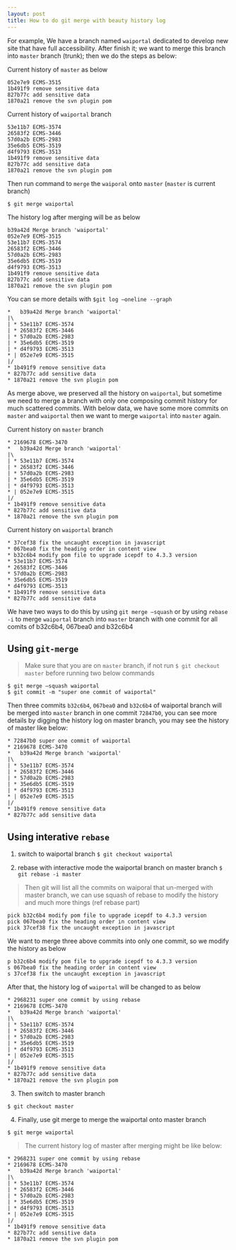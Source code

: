 ```yaml
---
layout: post
title: How to do git merge with beauty history log
---
```


For example, We have a branch named `waiportal` dedicated to develop new site that have full accessibility. After finish it; we want to merge this branch into `master` branch (trunk); then we do the steps as below:

Current history of `master` as below
```
052e7e9 ECMS-3515 
1b491f9 remove sensitive data 
827b77c add sensitive data 
1870a21 remove the svn plugin pom 
```

Current history of `waiportal` branch
```
53e11b7 ECMS-3574 
26583f2 ECMS-3446 
57d0a2b ECMS-2983 
35e6db5 ECMS-3519 
d4f9793 ECMS-3513 
1b491f9 remove sensitive data 
827b77c add sensitive data 
1870a21 remove the svn plugin pom 
```

Then run command to `merge` the `waiporal` onto `master` (`master` is current branch)
```
$ git merge waiportal
```

The history log after merging will be as below
```
b39a42d Merge branch 'waiportal' 
052e7e9 ECMS-3515 
53e11b7 ECMS-3574 
26583f2 ECMS-3446 
57d0a2b ECMS-2983 
35e6db5 ECMS-3519 
d4f9793 ECMS-3513 
1b491f9 remove sensitive data 
827b77c add sensitive data 
1870a21 remove the svn plugin pom 
```

You can se more details with `$git log –oneline --graph`
```
*   b39a42d Merge branch 'waiportal' 
|\  
| * 53e11b7 ECMS-3574 
| * 26583f2 ECMS-3446 
| * 57d0a2b ECMS-2983 
| * 35e6db5 ECMS-3519 
| * d4f9793 ECMS-3513 
* | 052e7e9 ECMS-3515 
|/  
* 1b491f9 remove sensitive data 
* 827b77c add sensitive data 
* 1870a21 remove the svn plugin pom 
```

As merge above, we preserved all the history on `waiportal`, but sometime we need to merge a branch with only one composing commit history for much scattered commits. 
With below data, we have some more commits on `master` and `waiportal` then we want to merge `waiportal` into `master` again.

Current history on `master` branch
```
* 2169678 ECMS-3470 
*   b39a42d Merge branch 'waiportal' 
|\  
| * 53e11b7 ECMS-3574 
| * 26583f2 ECMS-3446 
| * 57d0a2b ECMS-2983 
| * 35e6db5 ECMS-3519 
| * d4f9793 ECMS-3513 
* | 052e7e9 ECMS-3515 
|/  
* 1b491f9 remove sensitive data 
* 827b77c add sensitive data 
* 1870a21 remove the svn plugin pom 
```

Current history on `waiportal` branch
```
* 37cef38 fix the uncaught exception in javascript 
* 067bea0 fix the heading order in content view 
* b32c6b4 modify pom file to upgrade icepdf to 4.3.3 version 
* 53e11b7 ECMS-3574 
* 26583f2 ECMS-3446 
* 57d0a2b ECMS-2983 
* 35e6db5 ECMS-3519 
* d4f9793 ECMS-3513 
* 1b491f9 remove sensitive data 
* 827b77c add sensitive data 
```

We have two ways to do this by using `git merge –squash` or by using `rebase -i` to merge `waiportal` branch into `master` branch with one commit for all comits of  b32c6b4,  067bea0 and  b32c6b4

## Using `git-merge`

  > Make sure that you are on `master` branch, if not run `$ git checkout master` before running two below commands

```
$ git merge –squash waiportal
$ git commit -m "super one commit of waiportal"
```

Then three commits  `b32c6b4`,  `067bea0` and  `b32c6b4` of waiportal branch will be merged into `master` branch in one commit `72847b0`, you can see more details by digging the history log on master branch, you may see the history of master like below:

```
* 72847b0 super one commit of waiportal
* 2169678 ECMS-3470
*   b39a42d Merge branch 'waiportal'
|\  
| * 53e11b7 ECMS-3574
| * 26583f2 ECMS-3446
| * 57d0a2b ECMS-2983
| * 35e6db5 ECMS-3519
| * d4f9793 ECMS-3513
* | 052e7e9 ECMS-3515
|/  
* 1b491f9 remove sensitive data
* 827b77c add sensitive data
```

## Using interative `rebase`

  1. switch to waiportal branch
    ```
    $ git checkout waiportal
    ```
  
  2. rebase with interactive mode the waiportal branch on master branch
    ```
    $ git rebase -i master
    ```

  > Then git will list all the commits on waiporal that un-merged with master branch, we can use squash of rebase to modify the history and much more things (ref rebase part)

  ```
  pick b32c6b4 modify pom file to upgrade icepdf to 4.3.3 version
  pick 067bea0 fix the heading order in content view
  pick 37cef38 fix the uncaught exception in javascript
  ```
  
  We want to merge three above commits into only one commit, so we modify the history as below
  ```
  p b32c6b4 modify pom file to upgrade icepdf to 4.3.3 version
  s 067bea0 fix the heading order in content view
  s 37cef38 fix the uncaught exception in javascript
  ```
  
  After that, the history log of `waiportal` will be changed to as below
  
  ```
  * 2968231 super one commit by using rebase
  * 2169678 ECMS-3470
  *   b39a42d Merge branch 'waiportal'
  |\  
  | * 53e11b7 ECMS-3574
  | * 26583f2 ECMS-3446
  | * 57d0a2b ECMS-2983
  | * 35e6db5 ECMS-3519
  | * d4f9793 ECMS-3513
  * | 052e7e9 ECMS-3515
  |/  
  * 1b491f9 remove sensitive data
  * 827b77c add sensitive data
  * 1870a21 remove the svn plugin pom  
  ```
  
  3. Then switch to master branch
  ```
  $ git checkout master
  ```
  
  4. Finally, use git merge to merge the waiportal onto master branch
  ```
  $ git merge waiportal
  ```
  
  > The current history log of master after merging might be like below:
  
  ```
  * 2968231 super one commit by using rebase
  * 2169678 ECMS-3470 
  *   b39a42d Merge branch 'waiportal' 
  |\  
  | * 53e11b7 ECMS-3574 
  | * 26583f2 ECMS-3446 
  | * 57d0a2b ECMS-2983 
  | * 35e6db5 ECMS-3519 
  | * d4f9793 ECMS-3513 
  * | 052e7e9 ECMS-3515 
  |/  
  * 1b491f9 remove sensitive data 
  * 827b77c add sensitive data 
  * 1870a21 remove the svn plugin pom 
  ```
  
  
  
  
  












